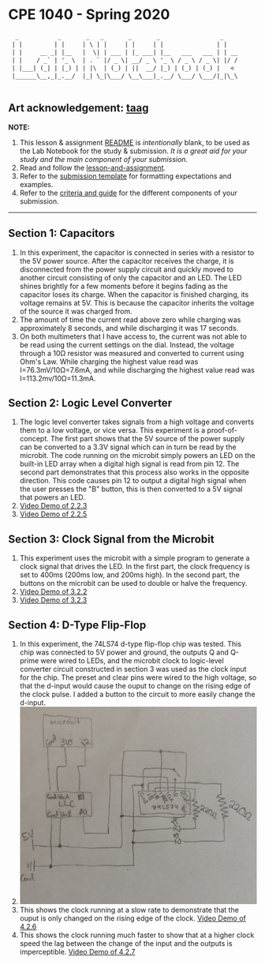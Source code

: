 # CPE 1040 - Spring 2020
```
  _           _       _   _       _       _                 _    
 | |         | |     | \ | |     | |     | |               | |   
 | |     __ _| |__   |  \| | ___ | |_ ___| |__   ___   ___ | | __
 | |    / _` | '_ \  | . ` |/ _ \| __/ _ \ '_ \ / _ \ / _ \| |/ /
 | |___| (_| | |_) | | |\  | (_) | ||  __/ |_) | (_) | (_) |   < 
 |______\__,_|_.__/  |_| \_|\___/ \__\___|_.__/ \___/ \___/|_|\_\
                                                                                                                      
```
Art acknowledgement: [taag](http://patorjk.com/software/taag/)
---

**NOTE:** 
1. This lesson & assignment [README](README.md) is _intentionally_ blank, to be used as the Lab Notebook for the study & submission. _It is a great aid for your study and the main component of your submission._
2. Read and follow the [lesson-and-assignment](lesson-and-assignment.md).
2. Refer to the [submission template](submission-template.md) for formatting expectations and examples. 
4. Refer to the [criteria and guide](criteria-and-guide.md) for the different components of your submission.
---

## Section 1: Capacitors
1. In this experiment, the capacitor is connected in series with a resistor to the 5V power source. After the capacitor receives the charge, it is disconnected from the power supply circuit and quickly moved to another circuit consisting of only the capacitor and an LED. The LED shines brightly for a few moments before it begins fading as the capacitor loses its charge.
When the capacitor is finished charging, its voltage remains at 5V. This is because the capacitor inherits the voltage of the source it was charged from.
 2. The amount of time the current read above zero while charging was approximately 8 seconds, and while discharging it was 17 seconds.
 3. On both multimeters that I have access to, the current was not able to be read using the current settings on the dial. Instead, the voltage through a 10Ω resistor was measured and converted to current using Ohm's Law. While charging the highest value read was I=76.3mV/10Ω=7.6mA, and while discharging the highest value read was I=113.2mv/10Ω=11.3mA.

## Section 2: Logic Level Converter
1. The logic level converter takes signals from a high voltage and converts them to a low voltage, or vice versa. This experiment is a proof-of-concept.
The first part shows that the 5V source of the power supply can be converted to a 3.3V signal which can in turn be read by the microbit. The code running on the microbit simply powers an LED on the built-in LED array when a digital high signal is read from pin 12.
The second part demonstrates that this process also works in the opposite direction. This code causes pin 12 to output a digital high signal when the user presses the "B" button, this is then converted to a 5V signal that powers an LED.
2. [Video Demo of 2.2.3](https://i.imgur.com/5mTvyty.mp4)
3. [Video Demo of 2.2.5](https://i.imgur.com/Oi8cfG8.mp4)

## Section 3: Clock Signal from the Microbit
1. This experiment uses the microbit with a simple program to generate a clock signal that drives the LED. In the first part, the clock frequency is set to 400ms (200ms low, and 200ms high). In the second part, the buttons on the microbit can be used to double or halve the frequency.
2. [Video Demo of 3.2.2](https://i.imgur.com/tTOPdqc.mp4)
3. [Video Demo of 3.2.3](https://i.imgur.com/ucOMod8.mp4)

## Section 4: D-Type Flip-Flop
1. In this experiment, the 74LS74 d-type flip-flop chip was tested. This chip was connected to 5V power and ground, the outputs Q and Q-prime were wired to LEDs, and the microbit clock to logic-level converter circuit constructed in section 3 was used as the clock input for the chip. The preset and clear pins were wired to the high voltage, so that the d-input would cause the ouput to change on the rising edge of the clock pulse. I added a button to the circuit to more easily change the d-input.
2. ![alt text](images/IMG_20200404_201225__01.jpg "Section 4 Circuit Diagram")
3. This shows the clock running at a slow rate to demonstrate that the ouput is only changed on the rising edge of the clock. [Video Demo of 4.2.6](https://i.imgur.com/kqopfRn.mp4)
4. This shows the clock running much faster to show that at a higher clock speed the lag between the change of the input and the outputs is imperceptible. [Video Demo of 4.2.7](https://i.imgur.com/YpNDISR.mp4)
